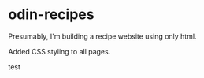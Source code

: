 # odin-recipes
Presumably, I'm building a recipe website using only html.

Added CSS styling to all pages.

test

